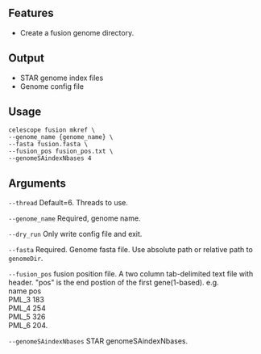 ## Features
- Create a fusion genome directory.

## Output

- STAR genome index files
- Genome config file

## Usage
```
celescope fusion mkref \
--genome_name {genome_name} \
--fasta fusion.fasta \
--fusion_pos fusion_pos.txt \
--genomeSAindexNbases 4
```
## Arguments
`--thread` Default=6. Threads to use.

`--genome_name` Required, genome name.

`--dry_run` Only write config file and exit.

`--fasta` Required. Genome fasta file. Use absolute path or relative path to `genomeDir`.

`--fusion_pos` fusion position file. A two column tab-delimited text file with header.
"pos" is the end postion of the first gene(1-based).
e.g.  
name	pos  
PML_3	183  
PML_4	254  
PML_5	326  
PML_6	204.

`--genomeSAindexNbases` STAR genomeSAindexNbases.

